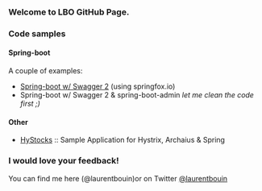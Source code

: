 ### Welcome to LBO GitHub Page.

### Code samples

#### Spring-boot

A couple of examples:

 * [Spring-boot w/ Swagger 2](https://github.com/laurentbouin/boot-samples/tree/master/swagger2) (using springfox.io)
 * Spring-boot w/ Swagger 2 & spring-boot-admin _let me clean the code first ;)_ 

#### Other 

* [HyStocks](https://github.com/laurentbouin/hystocks) :: Sample Application for Hystrix, Archaius & Spring

### I would love your feedback!
You can find me here (@laurentbouin)or on Twitter [@laurentbouin](https://twitter.com/laurentbouin)

